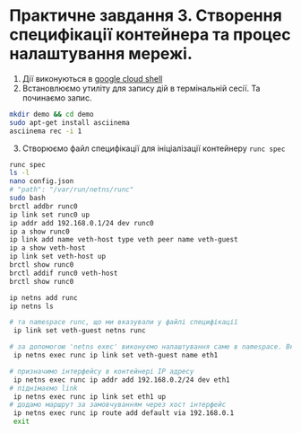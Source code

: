# Практичне завдання 3. Створення специфікації контейнера та процес налаштування мережі.

1. Дії виконуються в [google cloud shell](https://shell.cloud.google.com/) 
2. Встановлюємо утиліту для запису дій в термінальній сесії. Та починаємо запис.  
```bash
mkdir demo && cd demo
sudo apt-get install asciinema
asciinema rec -i 1
```  
3. Створюємо файл специфікації для ініціалізації контейнеру `runc spec`

```bash
runc spec
ls -l
nano config.json
# "path": "/var/run/netns/runc"
sudo bash
brctl addbr runc0
ip link set runc0 up
ip addr add 192.168.0.1/24 dev runc0
ip a show runc0
ip link add name veth-host type veth peer name veth-guest
ip a show veth-host
ip link set veth-host up
brctl show runc0
brctl addif runc0 veth-host
brctl show runc0

ip netns add runc
ip netns ls

# та namespace runc, що ми вказували у файлі специфікації
 ip link set veth-guest netns runc

# за допомогою 'netns exec' виконуємо налаштування саме в namespace. Вкажемо ім'я та налаштуємо інтерфейс eth1
 ip netns exec runc ip link set veth-guest name eth1

# призначимо інтерфейсу в контейнері IP адресу 
 ip netns exec runc ip addr add 192.168.0.2/24 dev eth1
# піднімаємо link
 ip netns exec runc ip link set eth1 up
# додамо маршрут за замовчуванням через хост інтерфейс 
 ip netns exec runc ip route add default via 192.168.0.1
 exit
```
